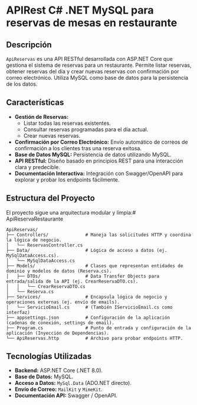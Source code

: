 # APIRest C# .NET MySQL para reservas de mesas en restaurante

## Descripción

`ApiReservas` es una API RESTful desarrollada con ASP.NET Core que gestiona el sistema de reservas para un restaurante. Permite listar reservas, obtener reservas del día y crear nuevas reservas con confirmación por correo electrónico. Utiliza MySQL como base de datos para la persistencia de los datos.

## Características

* **Gestión de Reservas:**
    * Listar todas las reservas existentes.
    * Consultar reservas programadas para el día actual.
    * Crear nuevas reservas.
* **Confirmación por Correo Electrónico:** Envío automático de correos de confirmación a los clientes tras una reserva exitosa.
* **Base de Datos MySQL:** Persistencia de datos utilizando MySQL.
* **API RESTful:** Diseño basado en principios REST para una interacción clara y predecible.
* **Documentación Interactiva:** Integración con Swagger/OpenAPI para explorar y probar los endpoints fácilmente.

## Estructura del Proyecto

El proyecto sigue una arquitectura modular y limpia:# ApiReservaRestaurante
```
ApiReservas/
├── Controllers/              # Maneja las solicitudes HTTP y coordina la lógica de negocio.
│   └── ReservasController.cs
├── Data/                     # Lógica de acceso a datos (ej. MySqlDataAccess.cs).
│   └── MySqlDataAccess.cs
├── Models/                   # Clases que representan entidades de dominio y modelos de datos (Reserva.cs).
│   ├── DTOs/                 # Data Transfer Objects para entrada/salida de la API (ej. CrearReservaDTO.cs).
│   │   └── CrearReservaDTO.cs
│   └── Reserva.cs
├── Services/                 # Encapsula lógica de negocio y operaciones externas (ej. envío de emails).
│   └── ServicioEmail.cs      # (También IServicioEmail.cs como interfaz)
├── appsettings.json          # Configuración de la aplicación (cadenas de conexión, settings de email).
├── Program.cs                # Punto de entrada y configuración de la aplicación (Inyección de Dependencias).
└── ApiReservas.http          # Archivo para probar endpoints HTTP.
```
## Tecnologías Utilizadas

* **Backend:** ASP.NET Core (.NET 8.0).
* **Base de Datos:** MySQL.
* **Acceso a Datos:** `MySql.Data` (ADO.NET directo).
* **Envío de Correo:** `MailKit` y `MimeKit`.
* **Documentación API:** Swagger / OpenAPI.
